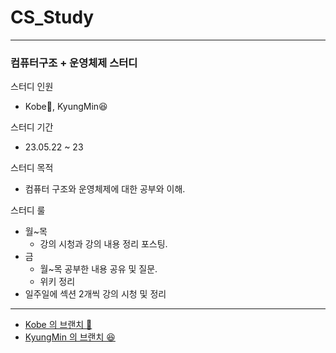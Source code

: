 # CS_Study
---

### 컴퓨터구조 + 운영체제 스터디

스터디 인원
- Kobe🏀, KyungMin😆

스터디 기간
- 23.05.22 ~ 23

스터디 목적
- 컴퓨터 구조와 운영체제에 대한 공부와 이해.

스터디 룰
- 월~목
  - 강의 시청과 강의 내용 정리 포스팅.
- 금
  - 월~목 공부한 내용 공유 및 질문.
  - 위키 정리
- 일주일에 섹션 2개씩 강의 시청 및 정리

---

- [Kobe 의 브랜치 🏀](https://github.com/devKobe24/CS_Study/tree/Kobe)
- [KyungMin 의 브랜치 😆](https://github.com/devKobe24/CS_Study/tree/KyungMin)
